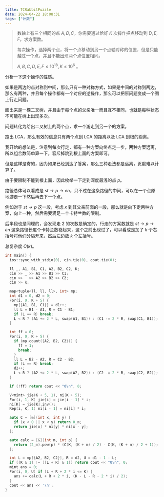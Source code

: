 ```yaml
---
title: TCRabbitPuzzle
date: 2024-04-22 18:08:31
tags: ["计数"]
---
```


> 数轴上有三个相同的点 $A,B,C$，你需要通过恰好 $K$ 次操作把点移动到 $D,E,F$，求方案数。
>
> 每次操作，选择两个点，将一个点移动到另一个点轴对称的位置，但是只能越过一个点，并且不能出现两个点位置相同。
>
> $A,B,C,D,E,F\le 10^{18},K\le 10^6$ 。

<!-- more -->

分析一下这个操作的性质。

如果是两边的点对称到中间，那么只有一种对称方式，如果是中间的对称到两边，那么有两种，并且每个操作都有一个对应的逆操作，那么可以把原问题变成一个图上行走问题。

画出来是一棵二叉树，并且由于每个点的父亲唯一而且互不相同，也就是每种状态不可能在树上出现多次。

问题转化为给出二叉树上的两个点，求一个游走到另一个的方案。

跑出 LCA，那么有效的信息只有两个点到 LCA 的距离以及 LCA 到根的距离。

我开始的想法是，注意到每次行走，都有一种方案向终点走一步，两种方案远离，所以组合数简单算一下，容斥掉跳到根上面的方案即可。

但是这样是寄的，因为如果已经到达了答案，那么三种走法都是远离，贡献难以计算了。

由于要限制不能到根上面，因此枚举一下走到深度最浅的点 $p$。

路径总体可以看成是 $st\to p\to en$，只不过在这条路径的中间，可以在一个点原地游走一下然后再去下一个点。

例如对于 $st\to p$ 这一段，考虑 $x$ 到其父亲前面的一段，那么就是向下走两种方案，向上一种，然后需要满足一个卡特兰数的限制。

后半段也是同理的，会发现走 $2$ 的次数是确定的，行走的方案数就是 $st\to p\to en$ 这条路径长度个卡特兰数卷起来，这个之前出现过了，可以看成是加了 $k$ 个右括号将他们分隔开来，然后左边放 $k$ 个左括号。

总复杂度 $O(k)$。

```cpp
int main() {
  ios::sync_with_stdio(0), cin.tie(0), cout.tie(0);

  ll _, A1, B1, C1, A2, B2, C2, K;
  cin >> _ >> A1 >> B1 >> C1;
  cin >> _ >> A2 >> B2 >> C2;
  cin >> K;

  map<tuple<ll, ll, ll>, int> mp;
  int d1 = 0, d2 = 0;
  For(i, 0, K + 5) {
    mp[{A1, B1, C1}] = d1++;
    ll L = B1 - A1, R = C1 - B1;
    if (L == R) break;
    L < R ? (A1 += 2 * L, swap(A1, B1)) : (C1 -= 2 * R, swap(C1, B1));
  }

  int ff = 0;
  For(i, 0, K + 5) {
    if (mp.count({A2, B2, C2})) {
      ff = 1;
      break;
    }
    ll L = B2 - A2, R = C2 - B2;
    if (L == R) break;
    d2++;
    L < R ? (A2 += 2 * L, swap(A2, B2)) : (C2 -= 2 * R, swap(C2, B2));
  }

  if (!ff) return cout << "0\n", 0;

  V<mint> jie(K + 5, 1), ni(K + 5);
  For(i, 1, K) jie[i] = jie[i - 1] * i;
  ni[K] = jie[K].inv();
  Rep(i, K, 1) ni[i - 1] = ni[i] * i;

  auto C = [&](int x, int y) {
    if (x < 0 || x < y) return 0_m;
    return jie[x] * ni[y] * ni[x - y];
  };

  auto calc = [&](int m, int p) {
    return (2_m).pow(p) * (C(K, (K + m) / 2) - C(K, (K + m) / 2 + 1));
  };

  int L = mp[{A2, B2, C2}], R = d2, U = d1 - 1 - L;
  if ((K & 1) != ((L + R) & 1)) return cout << "0\n", 0;
  mint ans = 0;
  For(i, 0, U) if (L + R + 2 * i <= K) {
    ans += calc(L + R + 2 * i, (K - L - R - 2 * i) / 2);
  }
  cout << ans << '\n';
}
```